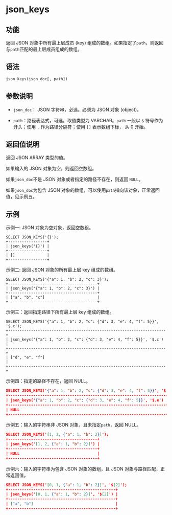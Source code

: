 # json_keys

## 功能

返回 JSON 对象中所有最上层成员 (key) 组成的数组。如果指定了`path`，则返回与`path`匹配的最上层成员组成的数组。

## 语法

```SQL
json_keys(json_doc[, path])
```

## 参数说明

- `json_doc`： JSON 字符串，必选。必须为 JSON 对象 (object)。

- `path`：路径表达式，可选。取值类型为 VARCHAR。`path` 一般以 `$` 符号作为开头；使用 `.` 作为路径分隔符；使用 `[]` 表示数组下标， 从 0 开始。

## 返回值说明

返回 JSON ARRAY 类型的值。

如果输入的 JSON 对象为空，则返回空数组。

如果`json_doc`不是 JSON 对象或者指定的路径不存在，则返回 `NULL`。

如果`json_doc`为包含 JSON 对象的数组，可以使用`path`指向该对象，正常返回值，见示例五。

## 示例

示例一: JSON 对象为空对象，返回空数组。

```Plain
SELECT JSON_KEYS('{}');
+-----------------+
| json_keys('{}') |
+-----------------+
| []              |
+-----------------+
```

示例二: 返回 JSON 对象的所有最上层 key 组成的数组。

```Plain
SELECT JSON_KEYS('{"a": 1, "b": 2, "c": 3}');
+---------------------------------------+
| json_keys('{"a": 1, "b": 2, "c": 3}') |
+---------------------------------------+
| ["a", "b", "c"]                       |
+---------------------------------------+
```

示例三：返回指定路径下所有最上层 key 组成的数组。

```Plain
SELECT JSON_KEYS('{"a": 1, "b": 2, "c": {"d": 3, "e": 4, "f": 5}}', '$.c');
+---------------------------------------------------------------------+
| json_keys('{"a": 1, "b": 2, "c": {"d": 3, "e": 4, "f": 5}}', '$.c') |
+---------------------------------------------------------------------+
| ["d", "e", "f"]                                                     |
+---------------------------------------------------------------------+
```

示例四：指定的路径不存在，返回 NULL。

```JSON
SELECT JSON_KEYS('{"a": 1, "b": 2, "c": {"d": 3, "e": 4, "f": 5}}', '$.e');
+---------------------------------------------------------------------+
| json_keys('{"a": 1, "b": 2, "c": {"d": 3, "e": 4, "f": 5}}', '$.e') |
+---------------------------------------------------------------------+
| NULL                                                                |
+---------------------------------------------------------------------+
```

示例五：输入的字符串非 JSON 对象，且未指定`path`，返回 NULL。

```JSON
SELECT JSON_KEYS('[1, 2, {"a": 1, "b": 2}]');
+---------------------------------------+
| json_keys('[1, 2, {"a": 1, "b": 2}]') |
+---------------------------------------+
| NULL                                  |
+---------------------------------------+
```

示例六：输入的字符串为包含 JSON 对象的数组，且 JSON 对象与路径匹配，正常返回值。

```JSON
SELECT JSON_KEYS('[0, 1, {"a": 1, "b": 2}]', '$[2]');
+-----------------------------------------------+
| json_keys('[0, 1, {"a": 1, "b": 2}]', '$[2]') |
+-----------------------------------------------+
| ["a", "b"]                                    |
+-----------------------------------------------+
```
